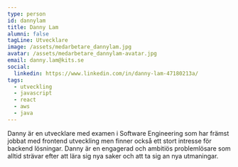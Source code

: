 ```yaml
---
type: person
id: dannylam
title: Danny Lam
alumni: false
tagLine: Utvecklare
image: /assets/medarbetare_dannylam.jpg
avatar: /assets/medarbetare_dannylam-avatar.jpg
email: danny.lam@kits.se
social:
  linkedin: https://www.linkedin.com/in/danny-lam-47180213a/
tags:
  - utveckling
  - javascript
  - react
  - aws
  - java
---
```

D﻿anny är en utvecklare med examen i Software Engineering som har främst jobbat med frontend utveckling men finner också ett stort intresse för backend lösningar. Danny är en engagerad och ambitiös problemlösare som alltid strävar efter att lära sig nya saker och att ta sig an nya utmaningar.
